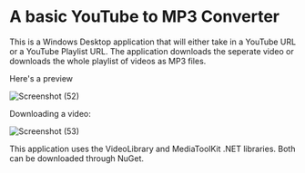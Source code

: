 <h1> A basic YouTube to MP3 Converter</h1>
<p> This is a Windows Desktop application that will either take in a YouTube URL or a YouTube Playlist URL. The application downloads the seperate video 
or downloads the whole playlist of videos as MP3 files.

Here's a preview

![Screenshot (52)](https://user-images.githubusercontent.com/57603182/96287939-a0b7e880-0fb0-11eb-9ee6-bb25fb01a4be.png)



Downloading a video:

![Screenshot (53)](https://user-images.githubusercontent.com/57603182/96288026-c5ac5b80-0fb0-11eb-9335-a84169679320.png)

This application uses the VideoLibrary and MediaToolKit .NET libraries. Both can be downloaded through NuGet.
